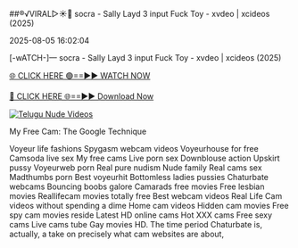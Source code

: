 ##®️√VIRAL▷☀️👄    socra - Sally Layd 3 input Fuck Toy - xvdeo &#124; xcideos (2025)

2025-08-05 16:02:04



[-wATCH-]—    socra - Sally Layd 3 input Fuck Toy - xvdeo &#124; xcideos (2025)

[🌐 CLICK HERE 🟢==►► WATCH NOW](https://www.youtucams.com/tracking/githubcom)

[🔴 CLICK HERE 🌐==►► Download Now](https://www.youtucams.com/tracking/githubcom)

[![Telugu Nude Videos](https://i.imgur.com/dJHk4Zq.gif)](https://www.youtucams.com/tracking/githubcom)



My Free Cam: The Google Technique

Voyeur life fashions Spygasm webcam videos Voyeurhouse for free Camsoda live sex My free cams Live porn sex Downblouse action Upskirt pussy Voyeurweb porn Real pure nudism Nude family Real cams sex Madthumbs porn Best voyeurhit Bottomless ladies pussies Chaturbate webcams Bouncing boobs galore Camarads free movies Free lesbian movies Reallifecam movies totally free Best webcam videos Real Life Cam videos without spending a dime Home cam videos Hidden cam movies Free spy cam movies reside Latest HD online cams Hot XXX cams Free sexy cams Live cams tube Gay movies HD. The time period Chaturbate is, actually, a take on precisely what cam websites are about,  